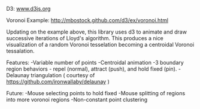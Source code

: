 D3:
www.d3js.org

Voronoi Example:
http://mbostock.github.com/d3/ex/voronoi.html

Updating on the example above, this library uses d3 to animate and draw successive 
iterations of Lloyd's algorithm. This produces a nice visualization of a random
Voronoi tesselation becoming a centroidal Voronoi tessalation.

Features:
-Variable number of points
-Centroidal animation
-3 boundary region behaviors - repel (normal), attract (push), and hold fixed (pin).
-Delaunay triangulation ( courtesy of https://github.com/ironwallaby/delaunay )

Future:
-Mouse selecting points to hold fixed
-Mouse splitting of regions into more voronoi regions
-Non-constant point clustering

